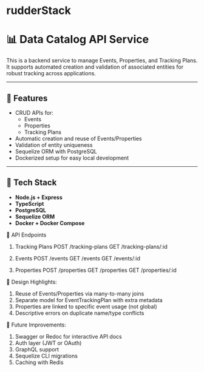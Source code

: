# rudderStack

# 📊 Data Catalog API Service

This is a backend service to manage Events, Properties, and Tracking Plans. It supports automated creation and validation of associated entities for robust tracking across applications.

---

## 🚀 Features

- CRUD APIs for:
  - Events
  - Properties
  - Tracking Plans
- Automatic creation and reuse of Events/Properties
- Validation of entity uniqueness
- Sequelize ORM with PostgreSQL
- Dockerized setup for easy local development

---

## 🧱 Tech Stack

- **Node.js + Express**
- **TypeScript**
- **PostgreSQL**
- **Sequelize ORM**
- **Docker + Docker Compose**

🧪 API Endpoints

1. Tracking Plans
POST /tracking-plans
GET /tracking-plans/:id

2. Events
POST /events
GET /events
GET /events/:id

3. Properties
POST /properties
GET /properties
GET /properties/:id

🧠 Design Highlights:

1. Reuse of Events/Properties via many-to-many joins
2. Separate model for EventTrackingPlan with extra metadata
3. Properties are linked to specific event usage (not global)
4. Descriptive errors on duplicate name/type conflicts

🔮 Future Improvements:

1. Swagger or Redoc for interactive API docs
2. Auth layer (JWT or OAuth)
3. GraphQL support
4. Sequelize CLI migrations
5. Caching with Redis
